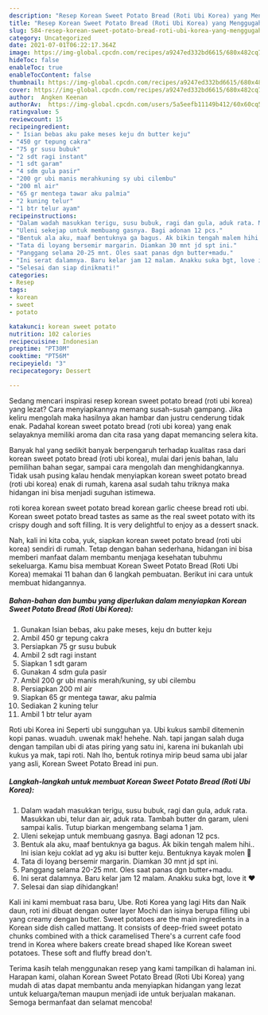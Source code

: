 ```yaml
---
description: "Resep Korean Sweet Potato Bread (Roti Ubi Korea) yang Menggugah Selera"
title: "Resep Korean Sweet Potato Bread (Roti Ubi Korea) yang Menggugah Selera"
slug: 584-resep-korean-sweet-potato-bread-roti-ubi-korea-yang-menggugah-selera
category: Uncategorized
date: 2021-07-01T06:22:17.364Z
image: https://img-global.cpcdn.com/recipes/a9247ed332bd6615/680x482cq70/korean-sweet-potato-bread-roti-ubi-korea-foto-resep-utama.jpg
hideToc: false
enableToc: true
enableTocContent: false
thumbnail: https://img-global.cpcdn.com/recipes/a9247ed332bd6615/680x482cq70/korean-sweet-potato-bread-roti-ubi-korea-foto-resep-utama.jpg
cover: https://img-global.cpcdn.com/recipes/a9247ed332bd6615/680x482cq70/korean-sweet-potato-bread-roti-ubi-korea-foto-resep-utama.jpg
author:  Angken Keenan
authorAv:  https://img-global.cpcdn.com/users/5a5eefb11149b412/60x60cq50/avatar.jpg
ratingvalue: 5
reviewcount: 15
recipeingredient:
- " Isian bebas aku pake meses keju dn butter keju"
- "450 gr tepung cakra"
- "75 gr susu bubuk"
- "2 sdt ragi instant"
- "1 sdt garam"
- "4 sdm gula pasir"
- "200 gr ubi manis merahkuning sy ubi cilembu"
- "200 ml air"
- "65 gr mentega tawar aku palmia"
- "2 kuning telur"
- "1 btr telur ayam"
recipeinstructions:
- "Dalam wadah masukkan terigu, susu bubuk, ragi dan gula, aduk rata. Masukkan ubi, telur dan air, aduk rata. Tambah butter dn garam, uleni sampai kalis. Tutup biarkan mengembang selama 1 jam."
- "Uleni sekejap untuk membuang gasnya. Bagi adonan 12 pcs."
- "Bentuk ala aku, maaf bentuknya ga bagus. Ak bikin tengah malem hihi.. Ini isian keju coklat ad yg aku isi butter keju. Bentuknya kayak molen 🙈"
- "Tata di loyang bersemir margarin. Diamkan 30 mnt jd spt ini."
- "Panggang selama 20-25 mnt. Oles saat panas dgn butter+madu."
- "Ini serat dalamnya. Baru kelar jam 12 malam. Anakku suka bgt, love it ❤"
- "Selesai dan siap dinikmati!"
categories:
- Resep
tags:
- korean
- sweet
- potato

katakunci: korean sweet potato 
nutrition: 102 calories
recipecuisine: Indonesian
preptime: "PT30M"
cooktime: "PT56M"
recipeyield: "3"
recipecategory: Dessert

---
```



Sedang mencari inspirasi resep korean sweet potato bread (roti ubi korea) yang lezat? Cara menyiapkannya memang susah-susah gampang. Jika keliru mengolah maka hasilnya akan hambar dan justru cenderung tidak enak. Padahal korean sweet potato bread (roti ubi korea) yang enak selayaknya memiliki aroma dan cita rasa yang dapat memancing selera kita.


Banyak hal yang sedikit banyak berpengaruh terhadap kualitas rasa dari korean sweet potato bread (roti ubi korea), mulai dari jenis bahan, lalu pemilihan bahan segar, sampai cara mengolah dan menghidangkannya. Tidak usah pusing kalau hendak menyiapkan korean sweet potato bread (roti ubi korea) enak di rumah, karena asal sudah tahu triknya maka hidangan ini bisa menjadi suguhan istimewa.

roti korea korean sweet potato bread korean garlic cheese bread roti ubi. Korean sweet potato bread tastes as same as the real sweet potato with its crispy dough and soft filling. It is very delightful to enjoy as a dessert snack.


Nah, kali ini kita coba, yuk, siapkan korean sweet potato bread (roti ubi korea) sendiri di rumah. Tetap dengan bahan sederhana, hidangan ini bisa memberi manfaat dalam membantu menjaga kesehatan tubuhmu sekeluarga. Kamu bisa membuat Korean Sweet Potato Bread (Roti Ubi Korea) memakai 11 bahan dan 6 langkah pembuatan. Berikut ini cara untuk membuat hidangannya.

<!--inarticleads1-->

##### Bahan-bahan dan bumbu yang diperlukan dalam menyiapkan Korean Sweet Potato Bread (Roti Ubi Korea):

1. Gunakan  Isian bebas, aku pake meses, keju dn butter keju
1. Ambil 450 gr tepung cakra
1. Persiapkan 75 gr susu bubuk
1. Ambil 2 sdt ragi instant
1. Siapkan 1 sdt garam
1. Gunakan 4 sdm gula pasir
1. Ambil 200 gr ubi manis merah/kuning, sy ubi cilembu
1. Persiapkan 200 ml air
1. Siapkan 65 gr mentega tawar, aku palmia
1. Sediakan 2 kuning telur
1. Ambil 1 btr telur ayam


Roti ubi Korea ini Seperti ubi sungguhan ya. Ubi kukus sambil ditemenin kopi panas. wuaduh. uwenak mak! hehehe. Nah. tapi jangan salah duga dengan tampilan ubi di atas piring yang satu ini, karena ini bukanlah ubi kukus ya mak, tapi roti. Nah lho, bentuk rotinya mirip beud sama ubi jalar yang asli, Korean Sweet Potato Bread ini pun. 

<!--inarticleads2-->

##### Langkah-langkah untuk membuat Korean Sweet Potato Bread (Roti Ubi Korea):

1. Dalam wadah masukkan terigu, susu bubuk, ragi dan gula, aduk rata. Masukkan ubi, telur dan air, aduk rata. Tambah butter dn garam, uleni sampai kalis. Tutup biarkan mengembang selama 1 jam.
1. Uleni sekejap untuk membuang gasnya. Bagi adonan 12 pcs.
1. Bentuk ala aku, maaf bentuknya ga bagus. Ak bikin tengah malem hihi.. Ini isian keju coklat ad yg aku isi butter keju. Bentuknya kayak molen 🙈
1. Tata di loyang bersemir margarin. Diamkan 30 mnt jd spt ini.
1. Panggang selama 20-25 mnt. Oles saat panas dgn butter+madu.
1. Ini serat dalamnya. Baru kelar jam 12 malam. Anakku suka bgt, love it ❤
1. Selesai dan siap dihidangkan!

Kali ini kami membuat rasa baru, Ube. Roti Korea yang lagi Hits dan Naik daun, roti ini dibuat dengan outer layer Mochi dan isinya berupa filling ubi yang creamy dengan butter. Sweet potatoes are the main ingredients in a Korean side dish called mattang. It consists of deep-fried sweet potato chunks combined with a thick caramelised There&#39;s a current cafe food trend in Korea where bakers create bread shaped like Korean sweet potatoes. These soft and fluffy bread don&#39;t. 

Terima kasih telah menggunakan resep yang kami tampilkan di halaman ini. Harapan kami, olahan Korean Sweet Potato Bread (Roti Ubi Korea) yang mudah di atas dapat membantu anda menyiapkan hidangan yang lezat untuk keluarga/teman maupun menjadi ide untuk berjualan makanan. Semoga bermanfaat dan selamat mencoba!
